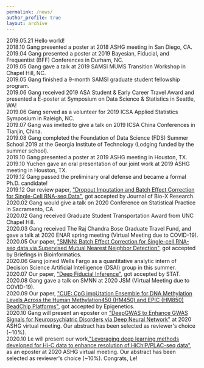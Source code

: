 ```yaml
---
permalink: /news/
author_profile: true
layout: archive
---
```

2019.05.21 Hello world! 
<br> 2018.10 Gang presented a poster at 2018 ASHG meeting in San Diego, CA.
<br> 2019.04 Gang presented a poster at 2019 Bayesian, Fiducial, and Frequentist (BFF) Conferences in Durham, NC.
<br> 2019.05 Gang gave a talk at 2019 SAMSI MUMS Transition Workshop in Chapel Hill, NC.
<br> 2019.05 Gang finished a 9-month SAMSI graduate student fellowship program.
<br> 2019.06 Gang received 2019 ASA Student & Early Career Travel Award and presented a E-poster at Symposium on Data Science & Statistics in Seattle, WA!
<br> 2019.06 Gang served as a volunteer for 2019 ICSA Applied Statistics Symposium in Raleigh, NC. 
<br> 2019.07 Gang was invited to give a talk on 2019 ICSA China Conferences in Tianjin, China.
<br> 2019.08 Gang completed the Foundation of Data Science (FDS) Summer School 2019 at the Georgia Institute of Technology (Lodging funded by the summer school). 
<br> 2019.10 Gang presented a poster at 2019 ASHG meeting in Houston, TX.
<br> 2019.10 Yuchen gave an oral presentation of our joint work at 2019 ASHG meeting in Houston, TX. 
<br> 2019.12 Gang passed the preliminary oral defense and became a formal Ph.D. candidate!
<br> 2019.12 Our review paper, ["Dropout Imputation and Batch Effect Correction for Single-Cell RNA-seq Data"](https://journals.lww.com/jbioxresearch/Fulltext/2019/12000/Dropout_imputation_and_batch_effect_correction_for.4.aspx), got accepted by Journal of Bio-X Research. 
<br> 2020.02 Gang would give a talk on 2020 Conference on Statistical Practice in Sacramento, CA.
<br> 2020.02 Gang received Graduate Student Transportation Award from UNC Chapel Hill.
<br> 2020.03 Gang received The Raj Chandra Bose Graduate Travel Fund, and gave a talk at 2020 ENAR spring meeting (Virtual Meeting due to COVID-19).
<br> 2020.05 Our paper, ["SMNN: Batch Effect Correction for Single-cell RNA-seq data via Supervised Mutual Nearest Neighbor Detection"](https://doi.org/10.1101/672261), got accepted by Briefings in Bioinformatics.
<br> 2020.06 Gang joined Wells Fargo as a quantitative analytic intern of Decision Science Artificial Intelligence (DSAI) group in this summer.
<br> 2020.07 Our paper, ["Deep Fiducial Inference"](https://doi.org/10.1002/sta4.308), got accepted by STAT.
<br> 2020.08 Gang gave a talk on SMNN at 2020 JSM (Virtual Meeting due to COVID-19).
<br> 2020.09 Our paper, ["CUE: CpG impUtation Ensemble for DNA Methylation Levels Across the Human Methylation450 (HM450) and EPIC (HM850) BeadChip Platforms"](https://doi.org/10.1080/15592294.2020.1827716), got accepted by Epigenetics.
<br> 2020.10 Gang will present an eposter on ["DeepGWAS to Enhance GWAS Signals for Neuropsychiatric Disorders via Deep Neural Network"](https://www.abstractsonline.com/pp8/\#!/9070/presentation/3193) at 2020 ASHG virtual meeting. Our abstract has been selected as reviewer's choice (~10%).
<br> 2020.10 Le will present our work,["Leveraging deep learning methods developed for Hi-C data to enhance resolution of HiChIP/PLAC-seq data"](https://www.abstractsonline.com/pp8/\#!/9070/presentation/1822), as an eposter at 2020 ASHG virtual meeting. Our abstract has been selected as reviewer's choice (~10%). Congrats, Le!
 
